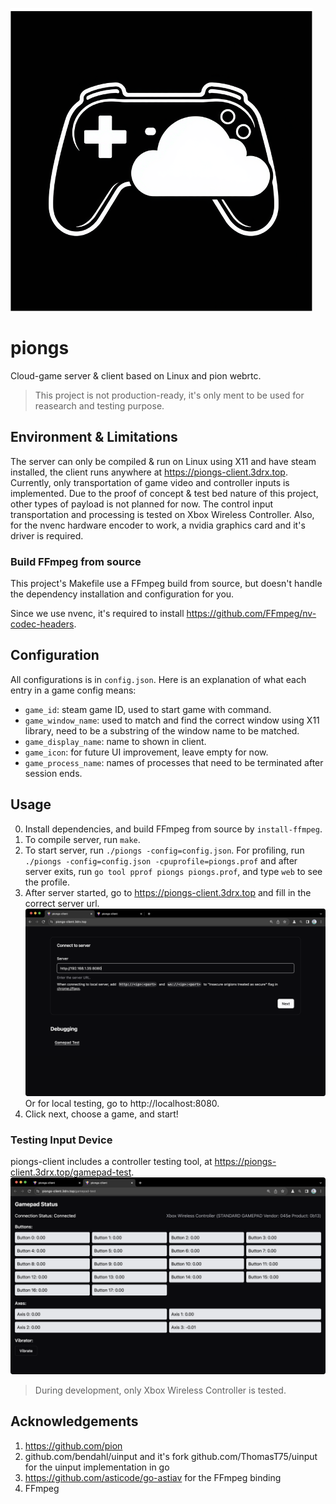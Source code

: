 
![piongs](./README.assets/piongs.png)

# piongs

Cloud-game server & client based on Linux and pion webrtc.

> This project is not production-ready, it's only ment to be used for reasearch and testing purpose.

## Environment & Limitations

The server can only be compiled & run on Linux using X11 and have steam installed, the client runs anywhere at https://piongs-client.3drx.top.
Currently, only transportation of game video and controller inputs is implemented.
Due to the proof of concept & test bed nature of this project, other types of payload is not planned for now.
The control input transportation and processing is tested on Xbox Wireless Controller.
Also, for the nvenc hardware encoder to work, a nvidia graphics card and it's driver is required.

### Build FFmpeg from source

This project's Makefile use a FFmpeg build from source, but doesn't handle the dependency installation and configuration for you.

Since we use nvenc, it's required to install https://github.com/FFmpeg/nv-codec-headers.

## Configuration

All configurations is in `config.json`.
Here is an explanation of what each entry in a game config means:
- `game_id`: steam game ID, used to start game with command.
- `game_window_name`: used to match and find the correct window using X11 library, need to be a substring of the window name to be matched.
- `game_display_name`: name to shown in client.
- `game_icon`: for future UI improvement, leave empty for now.
- `game_process_name`: names of processes that need to be terminated after session ends.

## Usage

0. Install dependencies, and build FFmpeg from source by `install-ffmpeg`.
1. To compile server, run `make`.
2. To start server, run `./piongs -config=config.json`. For profiling, run `./piongs -config=config.json -cpuprofile=piongs.prof`
and after server exits, run `go tool pprof piongs piongs.prof`, and type `web` to see the profile.
3. After server started, go to https://piongs-client.3drx.top and fill in the correct server url.
![piongs-client](./README.assets/piongs-client.png)
Or for local testing, go to http://localhost:8080.
4. Click next, choose a game, and start!

### Testing Input Device

piongs-client includes a controller testing tool, at https://piongs-client.3drx.top/gamepad-test.
![piongs-client](./README.assets/gamepad-test.png)

> During development, only Xbox Wireless Controller is tested.

## Acknowledgements

1. https://github.com/pion
2. github.com/bendahl/uinput and it's fork github.com/ThomasT75/uinput for the uinput implementation in go
3. https://github.com/asticode/go-astiav for the FFmpeg binding
4. FFmpeg
